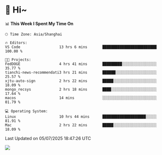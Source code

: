 # 👋 Hi~

<!--START_SECTION:waka-->
📊 **This Week I Spent My Time On** 

```text
🕑︎ Time Zone: Asia/Shanghai

🔥 Editors: 
VS Code                  13 hrs 6 mins       █████████████████████████   100.00 % 

🐱‍💻 Projects: 
FedDOGE                  4 hrs 41 mins       █████████░░░░░░░░░░░░░░░░   35.77 % 
tianchi-news-recommendati3 hrs 21 mins       ██████░░░░░░░░░░░░░░░░░░░   25.57 % 
xjtu-auto-sign           2 hrs 22 mins       █████░░░░░░░░░░░░░░░░░░░░   18.09 % 
mongo_recsys             2 hrs 18 mins       ████░░░░░░░░░░░░░░░░░░░░░   17.64 % 
macos                    14 mins             ░░░░░░░░░░░░░░░░░░░░░░░░░   01.79 % 

💻 Operating System: 
Linux                    10 hrs 44 mins      ████████████████████░░░░░   81.91 % 
Mac                      2 hrs 22 mins       █████░░░░░░░░░░░░░░░░░░░░   18.09 % 
```


 Last Updated on 05/07/2025 18:47:26 UTC
<!--END_SECTION:waka-->

![](https://komarev.com/ghpvc/?username=lvdongyi&label=Profile%20views&color=0e75b6&style=flat)
<!---
lvdongyi/lvdongyi is a ✨ special ✨ repository because its `README.md` (this file) appears on your GitHub profile.
You can click the Preview link to take a look at your changes.
--->
